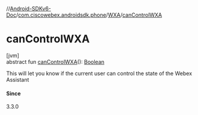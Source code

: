 //[Android-SDKv6-Doc](../../../index.md)/[com.ciscowebex.androidsdk.phone](../index.md)/[WXA](index.md)/[canControlWXA](can-control-w-x-a.md)

# canControlWXA

[jvm]\
abstract fun [canControlWXA](can-control-w-x-a.md)(): [Boolean](https://kotlinlang.org/api/latest/jvm/stdlib/kotlin/-boolean/index.html)

This will let you know if the current user can control the state of the Webex Assistant

#### Since

3.3.0
